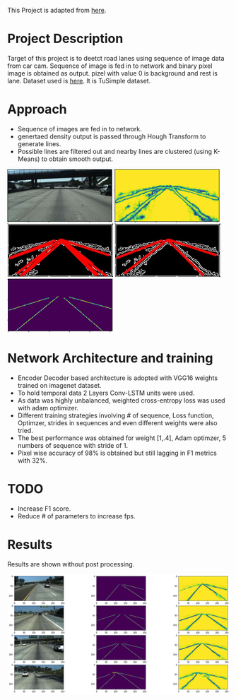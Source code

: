 This Project is adapted from [here](https://github.com/qinnzou/Robust-Lane-Detection).

# Project Description
Target of this project is to deetct road lanes using sequence of image data from car cam. Sequence of image is fed in to network and binary pixel image is obtained as output. pizel with value 0 is background and rest is lane.
Dataset used is [here](https://drive.google.com/drive/folders/1rpPgQ9TmG99eQ22Rh5Of8x8c0iOjyq4Y?usp=sharing). It is TuSimple dataset.

# Approach
- Sequence of images are fed in to network.
- genertaed density output is passed through Hough Transform to generate lines.
- Possible lines are filtered out and nearby lines are clustered (using K-Means) to obtain smooth output. 


![Input](https://github.com/Ayush-Learner/Data-Science-ML-Practice/blob/master/Road%20Lane%20segmentation/Images/input_alt_10.PNG)
![Prediction](https://github.com/Ayush-Learner/Data-Science-ML-Practice/blob/master/Road%20Lane%20segmentation/Images/prediction_alt_10.PNG)
![Line detection](https://github.com/Ayush-Learner/Data-Science-ML-Practice/blob/master/Road%20Lane%20segmentation/Images/Multiple_hough_lines.jpg)
![Final output](https://github.com/Ayush-Learner/Data-Science-ML-Practice/blob/master/Road%20Lane%20segmentation/Images/mean_hough_lines_alt_10.jpg)
![Ground truth](https://github.com/Ayush-Learner/Data-Science-ML-Practice/blob/master/Road%20Lane%20segmentation/Images/gt_alt_10.PNG)

# Network Architecture and training
- Encoder Decoder based architecture is adopted with VGG16 weights trained on imagenet dataset.
- To hold temporal data 2 Layers Conv-LSTM units were used.
- As data was highly unbalanced, weighted cross-entropy loss was used with adam optimizer.
- Different training strategies involving # of sequence, Loss function, Optimzer, strides in sequences and even different weights were also tried.
- The best performance was obtained for weight [1,.4], Adam optimzer, 5 numbers of sequence with stride of 1.
- Pixel wise accuracy of 98% is obtained but still lagging in F1 metrics with 32%.


# TODO
- Increase F1 score.
- Reduce # of parameters to increase fps.

# Results

Results are shown without post processing.

![Ground truth](https://github.com/Ayush-Learner/Data-Science-ML-Practice/blob/master/Road%20Lane%20segmentation/Images/98%25%20accuracy.png)

